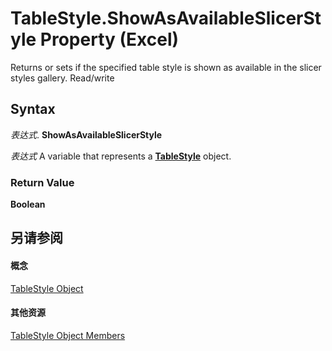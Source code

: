 
# TableStyle.ShowAsAvailableSlicerStyle Property (Excel)

Returns or sets if the specified table style is shown as available in the slicer styles gallery. Read/write


## Syntax

 _表达式_. **ShowAsAvailableSlicerStyle**

 _表达式_ A variable that represents a **[TableStyle](191a5c2c-ecf4-f88a-1639-be7ee9c369c3.md)** object.


### Return Value

 **Boolean**


## 另请参阅


#### 概念


[TableStyle Object](191a5c2c-ecf4-f88a-1639-be7ee9c369c3.md)
#### 其他资源


[TableStyle Object Members](http://msdn.microsoft.com/library/a9266fdf-6168-bedc-0a17-81ccb43449e5%28Office.15%29.aspx)